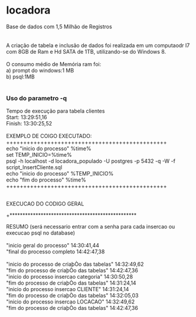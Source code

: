 # locadora
Base de dados com 1,5 Milhão de Registros<br>
<br>
<br>
A criação de tabela e inclusão de dados foi realizada em um computaodr I7 com 8GB de Ram e Hd SATA de 1TB, utilizando-se do Windows 8.<br>
<br>
O consumo médio de Memória ram foi:<br>
a) prompt do windows:1 MB<br>
b) psql:1MB <br>
<br>
### Uso do parametro -q
Tempo de execução para tabela clientes<br>
Start: 13:29:51,16<br>
Finish: 13:30:25,52<br>
<br>
EXEMPLO DE COIGO EXECUTADO:<br>
+++++++++++++++++++++++++++++++++++++++++++++++<br>
echo "inicio do processo" %time%<br>
set TEMP_INICIO=%time%<br>
psql -h localhost -d locadora_populado -U postgres -p 5432 -q -W -f script_InsertCliente.sql<br>
echo "inicio do processo" %TEMP_INICIO%<br>
echo "fim do processo" %time%<br>
+++++++++++++++++++++++++++++++++++++++++++++++<br>


<br>
EXECUCAO DO CODIGO GERAL
<br>


+*************************************************

RESUMO (será necessario entrar com a senha para cada insercao ou execucao psql no database)<br>
<br>
"inicio geral do processo" 14:30:41,44<br>
"final do processo completo 14:42:47,38<br>
<br>
"inicio do processo de criaþÒo das tabelas" 14:32:49,62<br>
"fim do processo de criaþÒo das tabelas" 14:42:47,36<br>
"inicio do processo insercao categoria" 14:30:50,28<br>
"fim do processo de criaþÒo das tabelas" 14:31:24,14<br>
"inicio do processo insercao CLIENTE" 14:31:24,14<br>
"fim do processo de criaþÒo das tabelas" 14:32:05,03<br>
"inicio do processo insercao LOCACAO" 14:32:49,62<br>
"fim do processo de criaþÒo das tabelas" 14:42:47,36<br>
<br>
